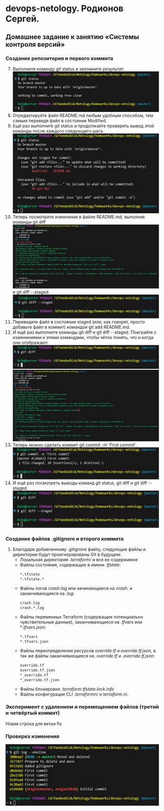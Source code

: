 # devops-netology. Родионов Сергей.
## Домашнее задание к занятию «Системы контроля версий»
### Создание репозитория и первого коммита
7. Выполните команду git status и запомните результат:
![](02-git-01/img/01-07.png)
8. Отредактируйте файл README.md любым удобным способом, тем самым переведя файл в состояние Modified.
9. Ещё раз выполните git status и продолжайте проверять вывод этой команды после каждого следующего шага.
![](02-git-01/img/01-09.png)
10. Теперь посмотрите изменения в файле README.md, выполнив команды 
git diff
![](02-git-01/img/01-10-1.png)
и git diff --staged.
![](02-git-01/img/01-10-2.png)
11. Переведите файл в состояние staged (или, как говорят, просто добавьте файл в коммит) командой git add README.md.
12. И ещё раз выполните команды git diff и git diff --staged. Поиграйте с изменениями и этими командами, чтобы чётко понять, что и когда они отображают.
![](02-git-01/img/01-12-1.png)
![](02-git-01/img/01-12-2.png)
13. Теперь можно сделать коммит git commit -m 'First commit'.
![](02-git-01/img/01-13.png)
14. И ещё раз посмотреть выводы команд git status, git diff и git diff --staged.
![](02-git-01/img/01-14.png)

### Создание файлов .gitignore и второго коммита
1. Благодаря добавленному .gitignore файлу, следующие файлы и директории будут проигнорированы Git в будущем:
    - Локальная директория *.terraform/* и все ее содержимое
    - Файлы состояния, содержащие в имени *.tfstate*:
        ```gitignore
        *.tfstate
        *.tfstate.*
        ```
    - Файлы логов *crash.log* или начинающиеся на *crash.* и заканчивающиеся на *.log*:
        ```gitignore
        crash.log
        crash.*.log
        ```
    - Файлы переменных Terraform (содержащие потенциально чувствительные данные), заканчивающиеся на *.tfvars* или **.tfvars.json*:
        ```gitignore
        *.tfvars
        *.tfvars.json
        ```
    - Файлы переопределения ресурсов *override.tf* и *override.tf.json*, а так же файлы заканчивающиеся на *.override.tf* и *.override.tf.json*:
        ```gitignore
        override.tf
        override.tf.json
        *_override.tf 
        *_override.tf.json
        ```
    - Файлы блокировки *.terraform.tfstate.lock.info*
    - Файлы конфигурации CLI *.terraformrc* и *terraform.rc*.

### Эксперимент с удалением и перемещением файлов (третий и четвёртый коммит)

Новая строка для ветки fix

### Проверка изменения

![](02-git-01/img/04-01.png)